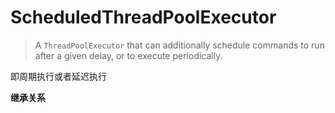 # ScheduledThreadPoolExecutor

> A `ThreadPoolExecutor` that can additionally schedule commands to run after a given delay, or to execute periodically.

即周期执行或者延迟执行

**继承关系**



